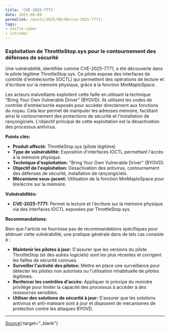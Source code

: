 ```yaml
---
title: 'CVE-2025-7771'
date: 2025-08-09
permalink: /posts/2025/08/09/cve-2025-7771/
tags:
- veille-cyber
- intruder
---
```

### Exploitation de ThrottleStop.sys pour le contournement des défenses de sécurité

Une vulnérabilité, identifiée comme CVE-2025-7771, a été découverte dans le pilote légitime ThrottleStop.sys. Ce pilote expose des interfaces de contrôle d'entrée/sortie (IOCTL) qui permettent des opérations de lecture et d'écriture sur la mémoire physique, grâce à la fonction MmMapIoSpace.

Les acteurs malveillants exploitent cette faille en utilisant la technique "Bring Your Own Vulnerable Driver" (BYOVD). Ils utilisent les codes de contrôle d'entrée/sortie exposés pour accéder directement aux fonctions du noyau. Cela leur permet de manipuler les adresses mémoire, facilitant ainsi le contournement des protections de sécurité et l'installation de rançongiciels. L'objectif principal de cette exploitation est la désactivation des processus antivirus.

**Points clés:**

*   **Produit affecté:** ThrottleStop.sys (pilote légitime)
*   **Type de vulnérabilité:** Exposition d'interfaces IOCTL permettant l'accès à la mémoire physique.
*   **Technique d'exploitation:** "Bring Your Own Vulnerable Driver" (BYOVD).
*   **Objectif de l'exploitation:** Désactivation des antivirus, contournement des défenses de sécurité, installation de rançongiciels.
*   **Mécanisme sous-jacent:** Utilisation de la fonction MmMapIoSpace pour lire/écrire sur la mémoire.

**Vulnérabilités:**

*   **CVE-2025-7771:** Permet la lecture et l'écriture sur la mémoire physique via des interfaces IOCTL exposées par ThrottleStop.sys.

**Recommandations:**

Bien que l'article ne fournisse pas de recommandations spécifiques pour atténuer cette vulnérabilité, une pratique générale dans de tels cas consiste à :

*   **Maintenir les pilotes à jour:** S'assurer que les versions du pilote ThrottleStop (et des autres logiciels) sont les plus récentes et corrigent les failles de sécurité connues.
*   **Surveiller l'activité des pilotes:** Mettre en place une surveillance pour détecter les pilotes non autorisés ou l'utilisation inhabituelle de pilotes légitimes.
*   **Renforcer les contrôles d'accès:** Appliquer le principe du moindre privilège pour limiter la capacité des processus à accéder à des ressources sensibles.
*   **Utiliser des solutions de sécurité à jour:** S'assurer que les solutions antivirus et anti-malware sont à jour et disposent de mécanismes de protection contre les attaques BYOVD.

---
[Source](https://cvemon.intruder.io/cves/CVE-2025-7771){:target="_blank"}
